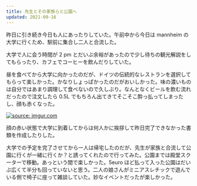 ```yaml
---
title: 先生とその家族らと公園へ
updated: 2021-09-16
---
```



昨日に引き続き今日も人にあったりしていた。午前中から今日は mannheim の大学に行くため、駅前に集合し二人と合流した。

大学で人に会う時間が 2 pm とだいぶ余裕があったので少し待ちの観光解説をしてもらったり、カフェでコーヒーを飲んだりしていた。

昼を食べてから大学に向かったのだが、ドイツの伝統的なレストランを選択してもらって楽しかった。かなりしょっぱかったのだがおいしかった。味の濃いものは自分ではあまり調理して食べないので久しぶり。なんとなくビールを飲む流れだったので注文したら 0.5L でもちろん出てきてそこそこ酔っ払ってしまったし、顔も赤くなった。

<a href="https://imgur.com/9ueVw6G"><img src="https://i.imgur.com/9ueVw6G.jpg" title="source: imgur.com" /></a>

顔の赤い状態で大学に到着してからは何人かに挨拶して昨日完了できなかった書類を作成したりした。　

大学での予定を完了させてから一人は帰宅したのだが、先生が家族と合流して公園に行くが一緒に行くか？と誘ってくれたので行ってみた。公園までは殿堂スクーターで移動。あっという間で楽しかった。5euro ほど払って入った公園はだいぶ広くて半分も回っていないと思う。二人の娘さんがミニアスレチックで遊んでいる側で椅子に座って雑談していた。妙なイベントだったが楽しかった。
